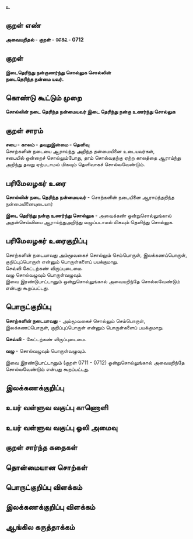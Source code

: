 உ

## குறள் எண் 

**அவையறிதல் - குறள் - ௦௭௧௨ - 0712**

## குறள் 

**இடைதெரிந்து நன்குணர்ந்து சொல்லுக சொல்லின்  
நடைதெரிந்த நன்மை யவர்.**  

## கொண்டு கூட்டும் முறை

**சொல்லின் நடை தெரிந்த நன்மையவர் இடை தெரிந்து நன்கு உணர்ந்து சொல்லுக**  

## குறள் சாரம் 

**சபை - காலம் - தவறுஇன்மை  - தெளிவு**  
சொற்களின் நடையை ஆராய்ந்து அறிந்த தன்மையினை உடையவர்கள்,   
சபையில் ஒன்றைச் சொல்லும்போது, தாம் சொல்வதற்கு ஏற்ற காலத்தை ஆராய்ந்து அறிந்து தவறு ஏற்படாமல் மிகவும் தெளிவாகச் சொல்லவேண்டும்.  

## பரிமேலழகர் உரை

**சொல்லின் நடை தெரிந்த நன்மையவர்** - சொற்களின் நடையினை ஆராய்ந்தறிந்த நன்மையினையுடையார்  

**இடை தெரிந்து நன்கு உணர்ந்து சொல்லுக** - அவைக்கண் ஒன்றுசொல்லுங்கால் அதன்செவ்வியை ஆராய்ந்துஅறிந்து வழுப்படாமல் மிகவும் தெளிந்து சொல்லுக. 

## பரிமேலழகர் உரைகுறிப்பு   

சொற்களின் நடையாவது அம்மூவகைச் சொல்லும் செம்பொருள், இலக்கணப்பொருள், குறிப்புப்பொருள் என்னும் பொருள்களைப் பயக்குமாறு.  
செவ்வி கேட்டற்கண் விருப்புடைமை.  
வழு சொல்வழுவும் பொருள்வழுவும்.   
இவை இரண்டுபாட்டானும் ஒன்றுசொல்லுங்கால் அவையறிந்தே சொல்லவேண்டும் என்பது கூறப்பட்டது.    

## பொருட்குறிப்பு 

**சொற்களின் நடையாவது** - அம்மூவகைச் சொல்லும் செம்பொருள், இலக்கணப்பொருள், குறிப்புப்பொருள் என்னும் பொருள்களைப் பயக்குமாறு.  

**செவ்வி** - கேட்டற்கண் விருப்புடைமை.  

**வழு** - சொல்வழுவும் பொருள்வழுவும்.   

இவை இரண்டுபாட்டானும் (குறள் 0711 - 0712) ஒன்றுசொல்லுங்கால் அவையறிந்தே சொல்லவேண்டும் என்பது கூறப்பட்டது.    

## இலக்கணக்குறிப்பு  


## உயர் வள்ளுவ வகுப்பு காணொளி


## உயர் வள்ளுவ வகுப்பு ஒலி அமைவு 

 
## குறள் சார்ந்த கதைகள் 


## தொன்மையான சொற்கள்


## பொருட்குறிப்பு விளக்கம்


## இலக்கணக்குறிப்பு விளக்கம்


## ஆங்கில கருத்தாக்கம் 


